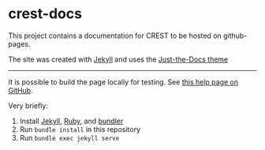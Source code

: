# crest-docs
This project contains a documentation for CREST to be hosted on github-pages.

The site was created with [Jekyll](https://jekyllrb.com/) 
and uses the [Just-the-Docs theme](https://github.com/just-the-docs/just-the-docs) 


---

It is possible to build the page locally for testing.
See [this help page on GitHub](https://docs.github.com/en/pages/setting-up-a-github-pages-site-with-jekyll/testing-your-github-pages-site-locally-with-jekyll).

Very briefly:

1. Install [Jekyll](https://jekyllrb.com/docs/installation/), [Ruby](https://www.ruby-lang.org/en/documentation/installation/), and [bundler](https://bundler.io/)
2. Run `bundle install` in this repository
3. Run `bundle exec jekyll serve`
